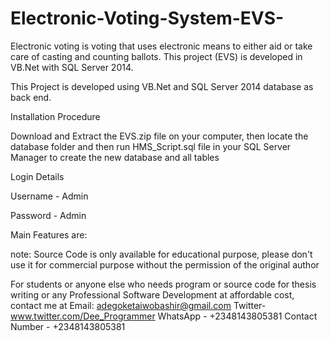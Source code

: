 # Electronic-Voting-System-EVS-
Electronic voting is voting that uses electronic means to either aid or take care of casting and counting ballots. This project (EVS) is developed in VB.Net with SQL Server 2014.

This Project is developed using VB.Net and SQL Server 2014 database as back end.

Installation Procedure

Download and Extract the EVS.zip file on your computer, then locate the database folder and then run HMS_Script.sql file in your SQL Server Manager to create the new database and all tables

Login Details

Username - Admin

Password - Admin

Main Features are:



note: Source Code is only available for educational purpose, please don't use it for commercial purpose without the permission of the original author

For students or anyone else who needs program or source code for thesis writing or any Professional Software Development at affordable cost, contact me at Email: adegoketaiwobashir@gmail.com Twitter- www.twitter.com/Dee_Programmer WhatsApp - +2348143805381 Contact Number - +2348143805381
